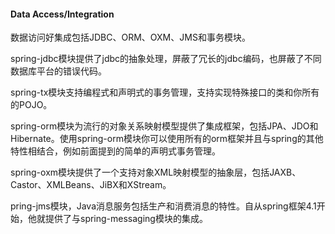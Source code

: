 #### Data Access/Integration

数据访问好集成包括JDBC、ORM、OXM、JMS和事务模块。

spring-jdbc模块提供了jdbc的抽象处理，屏蔽了冗长的jdbc编码，也屏蔽了不同数据库平台的错误代码。

spring-tx模块支持编程式和声明式的事务管理，支持实现特殊接口的类和你所有的POJO。

spring-orm模块为流行的对象关系映射模型提供了集成框架，包括JPA、JDO和Hibernate。使用spring-orm模块你可以使用所有的orm框架并且与spring的其他特性相结合，例如前面提到的简单的声明式事务管理。

spring-oxm模块提供了一个支持对象XML映射模型的抽象层，包括JAXB、Castor、XMLBeans、JiBX和XStream。

pring-jms模块，Java消息服务包括生产和消费消息的特性。自从spring框架4.1开始，他就提供了与spring-messaging模块的集成。